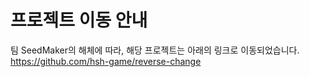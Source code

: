 # 프로젝트 이동 안내
팀 SeedMaker의 해체에 따라, 해당 프로젝트는 아래의 링크로 이동되었습니다.
https://github.com/hsh-game/reverse-change
